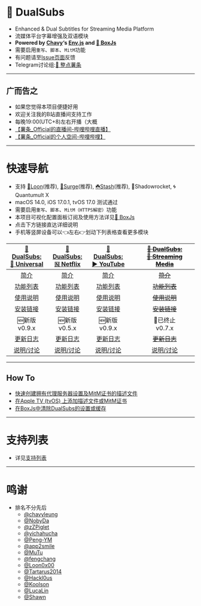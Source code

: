 # 🍿️ DualSubs
  * Enhanced & Dual Subtitles for Streaming Media Platform
  * 流媒体平台字幕增强及双语模块
  * **Powered by [Chavy](https://github.com/chavyleung)‘s [Env.js](https://github.com/chavyleung/scripts/blob/master/Env.js) and [🧰 BoxJs](https://chavyleung.gitbook.io/boxjs/)**
  * 需要启用`重写`、`脚本`、`MitM`功能
  * 有问题请至[Issue页面](../../issues)反馈
  * Telegram讨论组:[🍟 整点薯条](https://t.me/GetSomeFries)
---
## 广而告之
  * 如果您觉得本项目便捷好用
  * 欢迎关注我的B站直播间支持工作
  * 每晚19:00(UTC+8)左右开播（大概
  * [【薯条_Official的直播间-哔哩哔哩直播】](https://b23.tv/1LeNwhE)
  * [【薯条_Official的个人空间-哔哩哔哩】](https://b23.tv/Z6GIBAE)

---
# 快速导航
  * 支持 [🎈Loon](https://apps.apple.com/app/loon/id1373567447)(推荐), [🌊Surge](https://apps.apple.com/app/surge-5/id1442620678)(推荐), [☘️Stash](https://apps.apple.com/app/stash-rule-based-proxy/id1596063349)(推荐), 🚀Shadowrocket, 🌀Quantumult X
  * macOS 14.0, iOS 17.0.1, tvOS 17.0 测试通过
  * 需要启用`重写`、`脚本`、`MitM（HTTPS解密）`功能
  * 本项目可视化配置面板订阅及使用方法详见[🧰 BoxJs](../../wiki/🧰-BoxJs)
  * 点击下方链接直达详细说明
  * 手机等竖屏设备可以👈左右👉划动下列表格查看更多模块

| [🍿️ DualSubs:<br>🎦 Universal](../../wiki/🍿-DualSubs:-🎦-Universal) | [🍿️ DualSubs:<br>🇳 Netflix](../../../Netflix/wiki/🍿-DualSubs:-🇳-Netflix) | [🍿️ DualSubs:<br>▶️ YouTube](../../../YouTube/wiki/🍿-DualSubs:-▶-YouTube) || [~~🍿️ DualSubs:<br>🎦 Streaming Media~~](../../wiki/🍿-DualSubs:-🎦-Streaming-Media) |
| :---: | :---: | :---: | :---: | :---: |
| [简介](../../wiki/🍿-DualSubs:-🎦-Universal#简介) | [简介](../../../Netflix/wiki/🍿-DualSubs:-🇳-Netflix#简介) | [简介](../../../YouTube/wiki/🍿-DualSubs:-▶-YouTube#简介) || [~~简介~~](../../wiki/🍿-DualSubs:-🎦-Streaming-Media#简介) |
| [功能列表](../../wiki/🍿-DualSubs:-🎦-Universal#功能列表) | [功能列表](../../../Netflix/wiki/🍿-DualSubs:-🇳-Netflix#功能列表) | [功能列表](../../../YouTube/wiki/🍿-DualSubs:-▶-YouTube#功能列表) || [~~功能列表~~](../../wiki/🍿-DualSubs:-🎦-Streaming-Media#功能列表) |
| [使用说明](../../wiki/🍿-DualSubs:-🎦-Universal#使用说明) | [使用说明](../../../Netflix/wiki/🍿-DualSubs:-🇳-Netflix#使用说明) | [使用说明](../../../YouTube/wiki/🍿-DualSubs:-▶-YouTube#使用说明) || [~~使用说明~~](../../wiki/🍿-DualSubs:-🎦-Streaming-Media#使用说明) |
| [安装链接](../../wiki/🍿-DualSubs:-🎦-Universal#安装链接) | [安装链接](../../../Netflix/wiki/🍿-DualSubs:-🇳-Netflix#安装链接) | [安装链接](../../../YouTube/wiki/🍿-DualSubs:-▶-YouTube#安装链接) || [~~安装链接~~](../../wiki/🍿-DualSubs:-🎦-Streaming-Media#安装链接) |
| 🆕新版<br>v0.9.x | 🆕新版<br>v0.5.x | 🆕新版<br>v0.9.x || 🛑已终止<br>v0.7.x |
| [更新日志](../../wiki/🍿-DualSubs:-🎦-Universal#更新日志) | [更新日志](../../../Netflix/wiki/🍿-DualSubs:-🇳-Netflix#更新日志) | [更新日志](../../../YouTube/wiki/🍿-DualSubs:-▶-YouTube#更新日志) || [~~更新日志~~](../../wiki/🍿-DualSubs:-🎦-Streaming-Media#更新日志) |
| [说明/讨论](https://t.me/GetSomeFriesChannel/257) | [说明/讨论](https://t.me/GetSomeFriesChannel/246) | [说明/讨论](https://t.me/GetSomeFriesChannel/257) || [说明/讨论](https://t.me/GetSomeFriesChannel/121) |

---
## How To
  * [快速创建拥有代理服务器设置及MitM证书的描述文件](../../wiki/快速创建拥有代理服务器设置及MitM证书的描述文件)
  * [在Apple TV (tvOS) 上添加描述文件或MitM证书](../../wiki/在Apple-TV-(tvOS)-上添加描述文件或MitM证书)
  * [在BoxJs中清除DualSubs的设置或缓存](../../wiki/在BoxJs中清除DualSubs的储存数据)

---
# 支持列表
  * 详见[支持列表](../../../#支持列表)

---
# 鸣谢
* 排名不分先后
  * [@chavyleung](https://github.com/chavyleung)
  * [@NobyDa](https://github.com/NobyDa)
  * [@zZPiglet](https://github.com/zZPiglet)
  * [@yichahucha](https://github.com/yichahucha)
  * [@Peng-YM](https://github.com/Peng-YM)
  * [@app2smile](https://github.com/app2smile)
  * [@MuTu](https://github.com/githubdulong)
  * [@fengchang](https://github.com/fengchang)
  * [@Loon0x00](https://github.com/Loon0x00)
  * [@Tartarus2014](https://github.com/Tartarus2014)
  * [@Hackl0us](https://github.com/Hackl0us)
  * [@Koolson](https://github.com/Koolson)
  * [@LucaLin](https://github.com/LucaLin233)
  * [@Shawn](https://github.com/KOP-XIAO)

